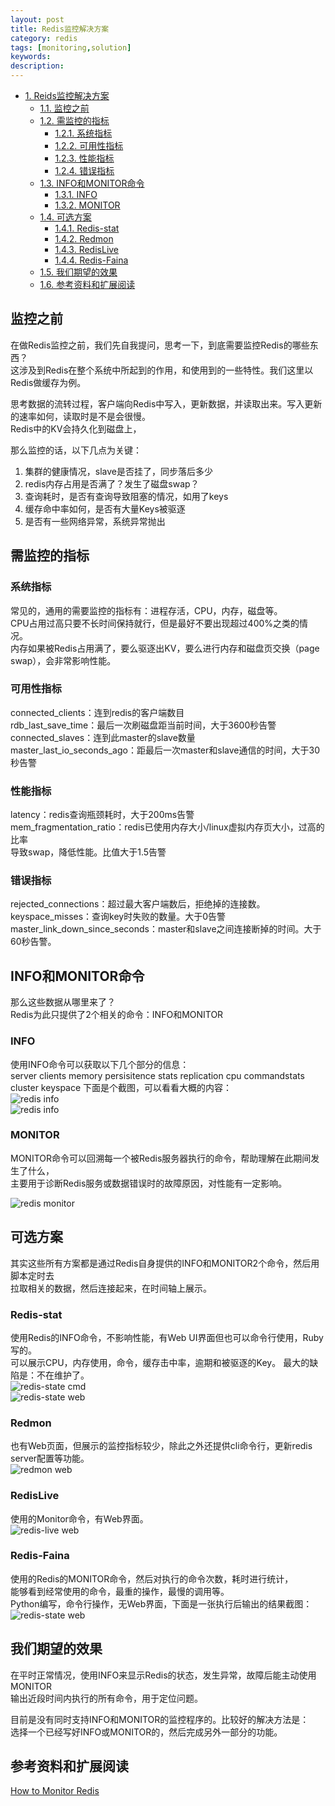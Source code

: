 ```yaml
---
layout: post
title: Redis监控解决方案
category: redis
tags: [monitoring,solution]
keywords: 
description: 
---
```


<div id="table-of-contents">
<div id="text-table-of-contents">
<ul>
<li><a href="#sec-1">1. Reids监控解决方案</a>
<ul>
<li><a href="#sec-1-1">1.1. 监控之前</a></li>
<li><a href="#sec-1-2">1.2. 需监控的指标</a>
<ul>
<li><a href="#sec-1-2-1">1.2.1. 系统指标</a></li>
<li><a href="#sec-1-2-2">1.2.2. 可用性指标</a></li>
<li><a href="#sec-1-2-3">1.2.3. 性能指标</a></li>
<li><a href="#sec-1-2-4">1.2.4. 错误指标</a></li>
</ul>
</li>
<li><a href="#sec-1-3">1.3. INFO和MONITOR命令</a>
<ul>
<li><a href="#sec-1-3-1">1.3.1. INFO</a></li>
<li><a href="#sec-1-3-2">1.3.2. MONITOR</a></li>
</ul>
</li>
<li><a href="#sec-1-4">1.4. 可选方案</a>
<ul>
<li><a href="#sec-1-4-1">1.4.1. Redis-stat</a></li>
<li><a href="#sec-1-4-2">1.4.2. Redmon</a></li>
<li><a href="#sec-1-4-3">1.4.3. RedisLive</a></li>
<li><a href="#sec-1-4-4">1.4.4. Redis-Faina</a></li>
</ul>
</li>
<li><a href="#sec-1-5">1.5. 我们期望的效果</a></li>
<li><a href="#sec-1-6">1.6. 参考资料和扩展阅读</a></li>
</ul>
</li>
</ul>
</div>
</div>

## 监控之前<a id="sec-1-1" name="sec-1-1"></a>

在做Redis监控之前，我们先自我提问，思考一下，到底需要监控Redis的哪些东西？  
这涉及到Redis在整个系统中所起到的作用，和使用到的一些特性。我们这里以Redis做缓存为例。  

思考数据的流转过程，客户端向Redis中写入，更新数据，并读取出来。写入更新的速率如何，读取时是不是会很慢。  
Redis中的KV会持久化到磁盘上，  

那么监控的话，以下几点为关键：  
1.  集群的健康情况，slave是否挂了，同步落后多少
2.  redis内存占用是否满了？发生了磁盘swap？
3.  查询耗时，是否有查询导致阻塞的情况，如用了keys
4.  缓存命中率如何，是否有大量Keys被驱逐
5.  是否有一些网络异常，系统异常抛出

## 需监控的指标<a id="sec-1-2" name="sec-1-2"></a>

### 系统指标<a id="sec-1-2-1" name="sec-1-2-1"></a>

常见的，通用的需要监控的指标有：进程存活，CPU，内存，磁盘等。  
CPU占用过高只要不长时间保持就行，但是最好不要出现超过400%之类的情况。  
内存如果被Redis占用满了，要么驱逐出KV，要么进行内存和磁盘页交换（page swap），会非常影响性能。  

### 可用性指标<a id="sec-1-2-2" name="sec-1-2-2"></a>

connected_clients：连到redis的客户端数目  
rdb_last_save_time：最后一次刷磁盘距当前时间，大于3600秒告警  
connected_slaves：连到此master的slave数量  
master_last_io_seconds_ago：距最后一次master和slave通信的时间，大于30秒告警  

### 性能指标<a id="sec-1-2-3" name="sec-1-2-3"></a>

latency：redis查询瓶颈耗时，大于200ms告警  
mem_fragmentation_ratio：redis已使用内存大小/linux虚拟内存页大小，过高的比率  
导致swap，降低性能。比值大于1.5告警  

### 错误指标<a id="sec-1-2-4" name="sec-1-2-4"></a>

rejected_connections：超过最大客户端数后，拒绝掉的连接数。  
keyspace_misses：查询key时失败的数量。大于0告警  
master_link_down_since_seconds：master和slave之间连接断掉的时间。大于60秒告警。  

## INFO和MONITOR命令<a id="sec-1-3" name="sec-1-3"></a>

那么这些数据从哪里来了？  
Redis为此只提供了2个相关的命令：INFO和MONITOR  

### INFO<a id="sec-1-3-1" name="sec-1-3-1"></a>

使用INFO命令可以获取以下几个部分的信息：  
server
clients
memory
persisitence
stats
replication
cpu
commandstats
cluster
keyspace
下面是个截图，可以看看大概的内容：  
![redis info](http://img.3gods.com/2018-04-23-Redis-Monitoring-Solutions-info1.png)    
![redis info](http://img.3gods.com/2018-04-23-Redis-Monitoring-Solutions-info2.png)    

### MONITOR<a id="sec-1-3-2" name="sec-1-3-2"></a>

MONITOR命令可以回溯每一个被Redis服务器执行的命令，帮助理解在此期间发生了什么，   
主要用于诊断Redis服务或数据错误时的故障原因，对性能有一定影响。  

![redis monitor](http://img.3gods.com/2018-04-23-Redis-Monitoring-Solutions-monitor.png)  
## 可选方案<a id="sec-1-4" name="sec-1-4"></a>

其实这些所有方案都是通过Redis自身提供的INFO和MONITOR2个命令，然后用脚本定时去  
拉取相关的数据，然后连接起来，在时间轴上展示。 

### Redis-stat<a id="sec-1-4-1" name="sec-1-4-1"></a>

使用Redis的INFO命令，不影响性能，有Web UI界面但也可以命令行使用，Ruby写的。  
可以展示CPU，内存使用，命令，缓存击中率，逾期和被驱逐的Key。
最大的缺陷是：不在维护了。  
![redis-state cmd](http://img.3gods.com/2018-04-23-Redis-Monitoring-Solutions-state-cmd.png)  
![redis-state web](http://img.3gods.com/2018-04-23-Redis-Monitoring-Solutions-state-web.png)  
### Redmon<a id="sec-1-4-2" name="sec-1-4-2"></a>

也有Web页面，但展示的监控指标较少，除此之外还提供cli命令行，更新redis server配置等功能。  
![redmon web](http://img.3gods.com/2018-04-23-Redis-Monitoring-Solutions-redmon.png)
### RedisLive<a id="sec-1-4-3" name="sec-1-4-3"></a>

使用的Monitor命令，有Web界面。  
![redis-live web](http://img.3gods.com/2018-04-23-Redis-Monitoring-Solutions-live.png)
### Redis-Faina<a id="sec-1-4-4" name="sec-1-4-4"></a>

使用的Redis的MONITOR命令，然后对执行的命令次数，耗时进行统计，    
能够看到经常使用的命令，最重的操作，最慢的调用等。    
Python编写，命令行操作，无Web界面，下面是一张执行后输出的结果截图：    
![redis-state web](http://img.3gods.com/2018-04-23-Redis-Monitoring-Solutions-fiana.png)  

## 我们期望的效果<a id="sec-1-5" name="sec-1-5"></a>

在平时正常情况，使用INFO来显示Redis的状态，发生异常，故障后能主动使用MONITOR  
输出近段时间内执行的所有命令，用于定位问题。  

目前是没有同时支持INFO和MONITOR的监控程序的。比较好的解决方法是：  
选择一个已经写好INFO或MONITOR的，然后完成另外一部分的功能。   

## 参考资料和扩展阅读<a id="sec-1-6" name="sec-1-6"></a>

[How to Monitor Redis](https://blog.serverdensity.com/monitor-redis/)  
